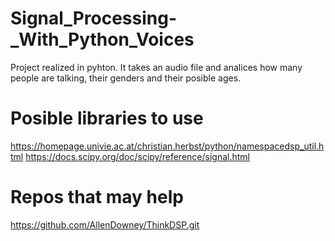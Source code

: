 # Signal_Processing-_With_Python_Voices
Project realized in pyhton. It takes an audio file and analices how many people are talking, their genders and their posible ages.

# Posible libraries to use
https://homepage.univie.ac.at/christian.herbst/python/namespacedsp_util.html
https://docs.scipy.org/doc/scipy/reference/signal.html

# Repos that may help
https://github.com/AllenDowney/ThinkDSP.git

